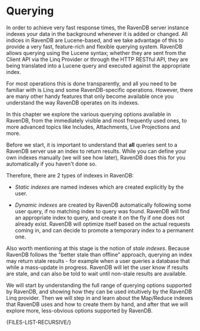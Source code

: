 ﻿# Querying

In order to achieve very fast response times, the RavenDB server instance indexes your data in the background whenever it is added or changed. All indices in RavenDB are Lucene-based, and we take advantage of this to provide a very fast, feature-rich and flexible querying system. RavenDB allows querying using the Lucene syntax; whether they are sent from the Client API via the Linq Provider or through the HTTP RESTful API, they are being translated into a Lucene query and executed against the appropriate index.

For most operations this is done transparently, and all you need to be familiar with is Linq and some RavenDB-specific operations. However, there are many other handy features that only become available once you understand the way RavenDB operates on its indexes.

In this chapter we explore the various querying options available in RavenDB, from the immediately visible and most frequently used ones, to more advanced topics like Includes, Attachments, Live Projections and more.

Before we start, it is important to understand that __all__ queries sent to a RavenDB server use an index to return results. While you can define your own indexes manually (we will see how later), RavenDB does this for you automatically if you haven't done so.

Therefore, there are 2 types of indexes in RavenDB:

* *Static indexes* are named indexes which are created explicitly by the user.

* *Dynamic indexes* are created by RavenDB automatically following some user query, if no matching index to query was found. RavenDB will find an appropriate index to query, and create it on the fly if one does not already exist. RavenDB will optimize itself based on the actual requests coming in, and can decide to promote a temporary index to a permanent one.

Also worth mentioning at this stage is the notion of *stale indexes*. Because RavenDB follows the "better stale than offline" approach, querying an index may return stale results - for example when a user queries a database that while a mass-update in progress. RavenDB will let the user know if results are stale, and can also be told to wait until non-stale results are available.

We will start by understanding the full range of querying options supported by RavenDB, and showing how they can be used intuitively by the RavenDB Linq provider. Then we will step in and learn about the Map/Reduce indexes that RavenDB uses and how to create them by hand, and after that we will explore more, less-obvious options supported by RavenDB.

{FILES-LIST-RECURSIVE/}
